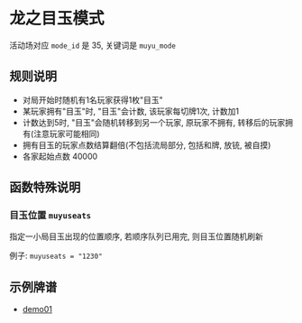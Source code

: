 # 龙之目玉模式

活动场对应 `mode_id` 是 35, 关键词是 `muyu_mode`

## 规则说明

- 对局开始时随机有1名玩家获得1枚"目玉"
- 某玩家拥有"目玉"时, "目玉"会计数, 该玩家每切牌1次, 计数加1
- 计数达到5时, "目玉"会随机转移到另一个玩家, 原玩家不拥有, 转移后的玩家拥有(注意玩家可能相同)
- 拥有目玉的玩家点数结算翻倍(不包括流局部分, 包括和牌, 放铳, 被自摸)
- 各家起始点数 40000

## 函数特殊说明

### 目玉位置 `muyuseats` 

指定一小局目玉出现的位置顺序, 若顺序队列已用完, 则目玉位置随机刷新

例子: `muyuseats = "1230"`

## 示例牌谱

- [demo01](demo01.js)

